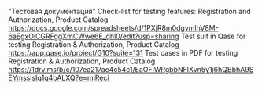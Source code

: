 "Тестовая документация"
Check-list for testing features: Registration and Authorization, Product Catalog https://docs.google.com/spreadsheets/d/1PXjR8m0dgymlhV8M-6aEgxOiCGRFggXmCWwe6E_qhl0/edit?usp=sharing
Test suit in Qase for testing Registration & Authorization, Product Catalog https://app.qase.io/project/G10?suite=131
Test cases in PDF for testing Registration & Authorization, Product Catalog https://1drv.ms/b/c/107ea217ae4c54c1/EaOFiWRgbbNFlXvn5y1j6hQBbhA9SEYmsslsIq1q4bALXQ?e=miReci
